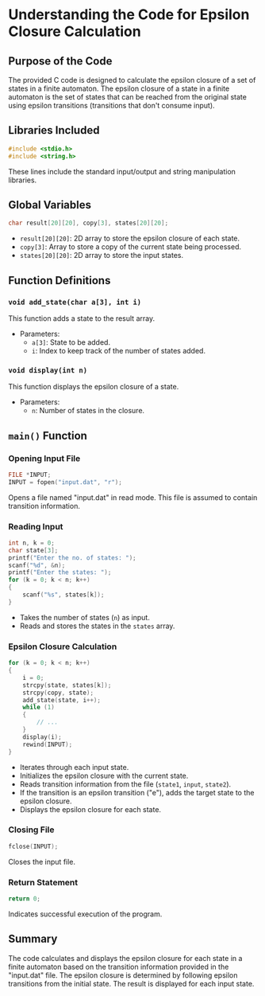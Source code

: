 # Understanding the Code for Epsilon Closure Calculation

## Purpose of the Code
The provided C code is designed to calculate the epsilon closure of a set of states in a finite automaton. The epsilon closure of a state in a finite automaton is the set of states that can be reached from the original state using epsilon transitions (transitions that don't consume input).

## Libraries Included
```c
#include <stdio.h>
#include <string.h>
```
These lines include the standard input/output and string manipulation libraries.

## Global Variables
```c
char result[20][20], copy[3], states[20][20];
```
- `result[20][20]`: 2D array to store the epsilon closure of each state.
- `copy[3]`: Array to store a copy of the current state being processed.
- `states[20][20]`: 2D array to store the input states.

## Function Definitions

### `void add_state(char a[3], int i)`
This function adds a state to the result array.
- Parameters:
  - `a[3]`: State to be added.
  - `i`: Index to keep track of the number of states added.

### `void display(int n)`
This function displays the epsilon closure of a state.
- Parameters:
  - `n`: Number of states in the closure.

## `main()` Function

### Opening Input File
```c
FILE *INPUT;
INPUT = fopen("input.dat", "r");
```
Opens a file named "input.dat" in read mode. This file is assumed to contain transition information.

### Reading Input
```c
int n, k = 0;
char state[3];
printf("Enter the no. of states: ");
scanf("%d", &n);
printf("Enter the states: ");
for (k = 0; k < n; k++)
{
    scanf("%s", states[k]);
}
```
- Takes the number of states (`n`) as input.
- Reads and stores the states in the `states` array.

### Epsilon Closure Calculation
```c
for (k = 0; k < n; k++)
{
    i = 0;
    strcpy(state, states[k]);
    strcpy(copy, state);
    add_state(state, i++);
    while (1)
    {
        // ...
    }
    display(i);
    rewind(INPUT);
}
```
- Iterates through each input state.
- Initializes the epsilon closure with the current state.
- Reads transition information from the file (`state1`, `input`, `state2`).
- If the transition is an epsilon transition ("e"), adds the target state to the epsilon closure.
- Displays the epsilon closure for each state.

### Closing File
```c
fclose(INPUT);
```
Closes the input file.

### Return Statement
```c
return 0;
```
Indicates successful execution of the program.

## Summary
The code calculates and displays the epsilon closure for each state in a finite automaton based on the transition information provided in the "input.dat" file. The epsilon closure is determined by following epsilon transitions from the initial state. The result is displayed for each input state.